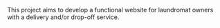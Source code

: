 This project aims to develop a functional website for laundromat owners with a delivery and/or drop-off service.
